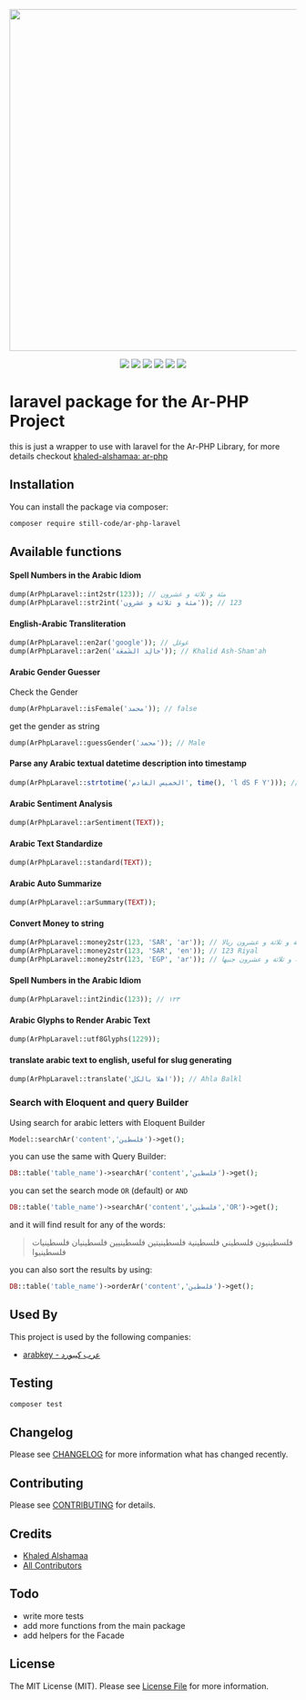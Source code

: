 <p align="center"><img src="https://banners.beyondco.de/Laravel%20Ar-PHP.png?theme=light&packageManager=composer+require&packageName=still-code%2Far-php-laravel&pattern=brickWall&style=style_1&description=Ar-PHP+wrapper+for+laravel&md=1&showWatermark=1&fontSize=125px&images=https%3A%2F%2Flaravel.com%2Fimg%2Flogomark.min.svg" width="600"></p>

<p align="center">
<a href="https://packagist.org/packages/still-code/ar-php-laravel"><img src="https://img.shields.io/packagist/v/still-code/ar-php-laravel" /></a>
<a href="https://packagist.org/packages/still-code/ar-php-laravel"><img src="https://img.shields.io/packagist/dt/still-code/ar-php-laravel" /></a>
<a href="https://github.com/still-code/ar-php-laravel"><img src="https://img.shields.io/github/stars/still-code/ar-php-laravel" /></a>
<a href="https://github.com/still-code/ar-php-laravel/actions?query=workflow%3Arun-tests+branch%3Amain"><img src="https://img.shields.io/github/actions/workflow/status/still-code/ar-php-laravel/run-tests.yml?branch=main&label=tests&style=flat-square" /></a>
<a href="https://github.com/still-code/ar-php-laravel/actions?query=workflow%3AFix+PHP+code+style+issues+branch%3Amain"><img src="https://img.shields.io/github/actions/workflow/status/still-code/ar-php-laravel/fix-php-code-style-issues.yml?branch=main&label=code%20style&style=flat-square" /></a>
<a href="https://github.com/still-code/ar-php-laravel/actions/workflows/fix-php-code-style-issues.yml"><img src="https://github.com/still-code/ar-php-laravel/actions/workflows/fix-php-code-style-issues.yml/badge.svg" /></a>
</p>

# laravel  package for the Ar-PHP Project

this is just a wrapper to use with laravel for the Ar-PHP Library, for more details checkout [khaled-alshamaa: ar-php](https://github.com/khaled-alshamaa/ar-php)
## Installation
You can install the package via composer:
```bash
composer require still-code/ar-php-laravel
```

## Available functions
#### Spell Numbers in the Arabic Idiom
``` php
dump(ArPhpLaravel::int2str(123)); // مئة و ثلاثة و عشرون
dump(ArPhpLaravel::str2int('مئة و ثلاثة و عشرون')); // 123
```

#### English-Arabic Transliteration
``` php
dump(ArPhpLaravel::en2ar('google')); // غوغل
dump(ArPhpLaravel::ar2en('خالِد الشَمعَة')); // Khalid Ash-Sham'ah
```

#### Arabic Gender Guesser
Check the Gender
``` php
dump(ArPhpLaravel::isFemale('محمد')); // false
```
get the gender as string
``` php
dump(ArPhpLaravel::guessGender('محمد')); // Male
```

#### Parse any Arabic textual datetime description into timestamp
``` php
dump(ArPhpLaravel::strtotime('الخميس القادم', time(), 'l dS F Y'))); // Thursday 13th May 2021
```

#### Arabic Sentiment Analysis
``` php
dump(ArPhpLaravel::arSentiment(TEXT));
```

#### Arabic Text Standardize
``` php
dump(ArPhpLaravel::standard(TEXT));
```

#### Arabic Auto Summarize
``` php
dump(ArPhpLaravel::arSummary(TEXT));
```

#### Convert Money to string
``` php
dump(ArPhpLaravel::money2str(123, 'SAR', 'ar')); // مئة و ثلاثة و عشرون ريالا
dump(ArPhpLaravel::money2str(123, 'SAR', 'en')); // 123 Riyal
dump(ArPhpLaravel::money2str(123, 'EGP', 'ar')); // مئة و ثلاثة و عشرون جنيها
```

#### Spell Numbers in the Arabic Idiom
``` php
dump(ArPhpLaravel::int2indic(123)); // ١٢٣
```

#### Arabic Glyphs to Render Arabic Text
``` php
dump(ArPhpLaravel::utf8Glyphs(1229));
```

#### translate arabic text to english, useful for slug generating
``` php
dump(ArPhpLaravel::translate('اهلا بالكل')); // Ahla Balkl
```

### Search with Eloquent and query Builder
Using search for arabic letters with Eloquent Builder
```php
Model::searchAr('content','فلسطين')->get();
```


you can use the same with Query Builder:
```php
DB::table('table_name')->searchAr('content','فلسطين')->get();
```


you can set the search mode `OR` (default) or `AND`
```php
DB::table('table_name')->searchAr('content','فلسطين','OR')->get();
```


and it will find result for any of the words:
>فلسطينيون فلسطيني فلسطينية فلسطينيتين فلسطينيين فلسطينيان فلسطينيات فلسطينيوا

you can also sort the results by using:
```php
DB::table('table_name')->orderAr('content','فلسطين')->get();
```

## Used By
This project is used by the following companies:
- [arabkey - عرب كيبورد](https://arabkey.site)

## Testing
``` bash
composer test
```

## Changelog
Please see [CHANGELOG](CHANGELOG.md) for more information what has changed recently.

## Contributing
Please see [CONTRIBUTING](CONTRIBUTING.md) for details.

## Credits
- [Khaled Alshamaa](https://github.com/khaled-alshamaa)
- [All Contributors](../../contributors)

## Todo
- write more tests
- add more functions from the main package
- add helpers for the Facade

## License
The MIT License (MIT). Please see [License File](LICENSE.md) for more information.
